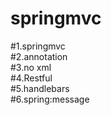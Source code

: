 # springmvc<br/>
#1.springmvc<br/>
#2.annotation<br/>
#3.no xml<br/>
#4.Restful<br/>
#5.handlebars<br/>
#6.spring:message<br/>